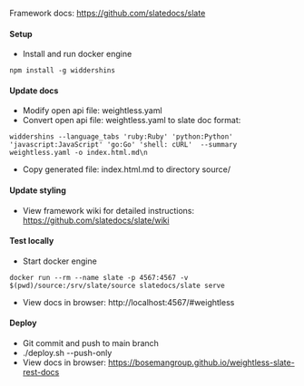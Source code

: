 Framework docs: https://github.com/slatedocs/slate

#### Setup
- Install and run docker engine
```
npm install -g widdershins
```

#### Update docs
- Modify open api file: weightless.yaml
- Convert open api file: weightless.yaml to slate doc format:
```
widdershins --language_tabs 'ruby:Ruby' 'python:Python' 'javascript:JavaScript' 'go:Go' 'shell: cURL'  --summary weightless.yaml -o index.html.md\n
```
- Copy generated file: index.html.md to directory source/ 

#### Update styling
- View framework wiki for detailed instructions: https://github.com/slatedocs/slate/wiki

#### Test locally
- Start docker engine
```
docker run --rm --name slate -p 4567:4567 -v $(pwd)/source:/srv/slate/source slatedocs/slate serve
```
- View docs in browser: http://localhost:4567/#weightless

#### Deploy
- Git commit and push to main branch
- ./deploy.sh --push-only
- View docs in browser: https://bosemangroup.github.io/weightless-slate-rest-docs
